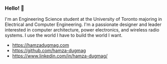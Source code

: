 ### Hello! 👋

I'm an Engineering Science student at the University of Toronto majoring in Electrical and Computer Engineering.
I'm a passionate designer and leader interested in computer architecture, power electronics, and wireless radio systems.
I use the world I have to build the world I want.

- https://hamzadugmag.com
- https://github.com/hamza-dugmag
- https://www.linkedin.com/in/hamza-dugmag/

<!--
**hamza-dugmag/hamza-dugmag** is a ✨ _special_ ✨ repository because its `README.md` (this file) appears on your GitHub profile.

- 🔭 I’m currently working on ...
- 🌱 I’m currently learning ...
- 👯 I’m looking to collaborate on ...
- 🤔 I’m looking for help with ...
- 💬 Ask me about ...
- 📫 How to reach me: ...
- 😄 Pronouns: ...
- ⚡ Fun fact: ...
-->
